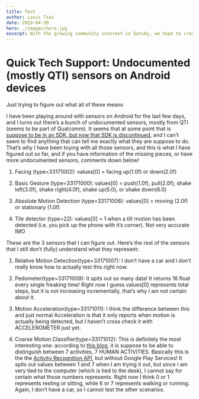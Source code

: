 ```yaml
---
title: Test
author: Louis Tsai
date: 2019-04-30
hero: ./images/hero.jpg
excerpt: With the growing community interest in Gatsby, we hope to create more resources that make it easier for anyone to grasp the power of this incredible tool.
---
```

# Quick Tech Support: Undocumented (mostly QTI) sensors on Android devices

Just trying to figure out what all of these means

I have been playing around with sensors on Android for the last few days, and I turns out there’s a bunch of undocumented sensors, mostly from QTI (seems to be part of Qualcomm). It seems that at some point that is [suppose to be in an SDK, but now that SDK is discontinued](https://developer.qualcomm.com/blog/sensors-and-snapdragon-sdk-early-access), and I can’t seem to find anything that can tell me exactly what they are suppose to do. That’s why I have been toying with all those sensors, and this is what I have figured out so far, and if you have information of the missing pieces, or have more undocumented sensors, comments down below!

1. Facing (type=33171002): values[0] = facing up(1.0f) or down(2.0f)

1. Basic Gesture (type=33171000): values[0] = push(1.0f), pull(2.0f), shake left(3.0f), shake right(4.0f), shake up(5.0), or shake down(6.0)

1. Absolute Motion Detection (type=33171006): values[0] = moving (2.0f) or stationary (1.0f)

1. Tile detector (type=22): values[0] = 1 when a tilt motion has been detected (i.e. you pick up the phone with it’s corner). Not very accurate IMO

These are the 3 sensors that I can figure out. Here’s the rest of the sensors that I still don’t (fully) understand what they represent:

1. Relative Motion Detection(type=33171007): I don’t have a car and I don’t really know how to actually test this right now.

1. Pedometer(type=33171009): It spits out so many data! It returns 16 float every single freaking time! Right now I guess values[0] represents total steps, but it is not increasing incrementally, that’s why I am not certain about it.

1. Motion Acceleration(type=33171011): I think the difference between this and just normal Acceleration is that it only reports when motion is actually being detected, but I haven’t cross check it with ACCELEROMETER just yet.

1. Coarse Motion Classifier(type=33171012): This is definitely the most interesting one: according to [this blog](https://www.qualcomm.com/news/onq/2014/04/24/behind-sixth-sense-smartphones-snapdragon-processor-sensor-engine), it is suppose to be able to distinguish between 7 activities, 7 HUMAN ACTIVITIES. Basically this is the the [Activity Recognition API](https://developers.google.com/location-context/activity-recognition/), but without Google Play Services! It spits out values between 1 and 7 when I am trying it out, but since I am very tied to the computer (which is tied to the desk), I cannot say for certain what those numbers represents. Right now I think 0 or 1 represents resting or sitting, while 6 or 7 represents walking or running. Again, I don’t have a car, so I cannot test the other scenarios.
